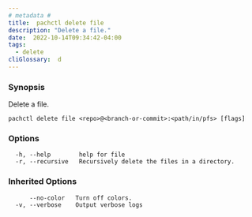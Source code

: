 ```yaml
---
# metadata # 
title:  pachctl delete file
description: "Delete a file."
date:  2022-10-14T09:34:42-04:00
tags:
  - delete
cliGlossary:  d
---
```


### Synopsis

Delete a file.

```
pachctl delete file <repo>@<branch-or-commit>:<path/in/pfs> [flags]
```

### Options

```
  -h, --help        help for file
  -r, --recursive   Recursively delete the files in a directory.
```

### Inherited Options

```
      --no-color   Turn off colors.
  -v, --verbose    Output verbose logs
```

